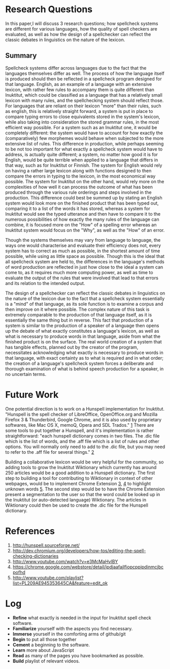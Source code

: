 # Research Questions #

In this paper,I will discuss 3 research questions; how spellcheck systems are different for various languages, how the quality of spell checkers are evaluated, as well as how the design of a spellchecker can reflect the classic debates in linguistics on the nature of the lexicon.

## Summary ##

Spellcheck systems differ across languages due to the fact that the languages themselves differ as well. The process of how the language itself is produced should then be reflected in a spellcheck program designed for that language. English, as an example of a language with an extensive lexicon, with rather few rules to accompany them is quite different than Inuktitut, which could be classified as a language that has a relatively small lexicon with many rules, and the spellchecking system should reflect those. For languages that are reliant on their lexicon "more" than their rules, such as english, this is relatively straight forward, a system is put in place to compare typing errors to close equivalents stored in the system's lexicon, while also taking into consideration the stored grammar rules, in the most efficient way possible. For a system such as an Inuktitut one, it would be completely different: the system would have to account for how exactly the (comparatively) few morphemes would behave when subjected to the more extensive list of rules. This difference in production, while perhaps seeming to be not too important for what exactly a spellcheck system would have to address, is actually quite different; a system, no matter how good it is for English, would be quite terrible when applied to a language that differs in that way, such as for Inuktitut or Finnish. The system for English would rely on having a rather large lexicon along with functions designed to then compare the errors in typing to the lexicon, in the most economical way possible. The system for Inuktitut on the other hand, would rely more on the complexities of how well it can process the outcome of what has been produced through the various rule orderings and steps involved in the production. This difference could best be summed up by stating an English system would look more on the finished product that has been typed out, comparing it to a list of the words it has stored, whereas a system for Inuktitut would see the typed utterance and then have to compare it to the numerous possibilities of how exactly the many rules of the language can combine, it is focused more on the "How" of a spelling error whereas an Inuktitut system would focus on the "Why", as well as the "How" of an error.

Though the systems themselves may vary from language to language, the ways one would characterise and evaluate their efficiency does not, every system has to correct as much as possible, in the shortest amount of time possible, while using as little space as possible. Though this is the ideal that all spellcheck system are held to, the differences in the language's methods of word production are reflected in just how close to the ideal a system can come to, as it requires much more computing power, as well as time to evaluate the output of the rules that were involved that lead to that errors and its relation to the intended output.

The design of a spellchecker can reflect the classic debates in linguistics on the nature of the lexicon due to the fact that a spellcheck system essentially is a "mind" of that language, as its sole function is to examine a corpus and then improve on it where possible. The complex nature of this task is extremely comparable to the production of that language itself, as it is essentially the same thing but in reverse. This fact that production of a system is similar to the production of a speaker of a language then opens up the debate of what exactly constitutes a language's lexicon, as well as what is necessary to produce words in that language, aside from what the finished product is on the surface. The real world creation of a system that has tangible effects, planned out by the creator of the program, necessitates acknowledging what exactly is necessary to produce words in that language, with exact certainty as to what is required and in what order; the creation of a language's spellcheck system forces a deliberate and thorough examination of what is behind speech production for a speaker, in no uncertain terms.

# Future Work #

One potential direction is to work on a Hunspell implementation for Inuktitut.
"Hunspell is the spell checker of LibreOffice, OpenOffice.org and Mozilla Firefox 3 & Thunderbird, Google Chrome, and it is also used by proprietary softwares, like Mac OS X, memoQ, Opera and SDL Trados." [1](http://hunspell.sourceforge.net/) There are some tools to put together a Hunspell, and it's implementation is rather straightforward:  "each hunspell dictionary comes in two files. The .dic file which is the list of words, and the .aff file which is a list of rules and other options. You will normally only need to add to the .dic file, but you may need to refer to the .aff file for several things." [2](http://dev.chromium.org/developers/how-tos/editing-the-spell-checking-dictionaries)

Building a collaborative lexicon would be very helpful for the community, so adding tools to grow the Inuktitut Wiktionary which currently has around 250 articles would be a good addition to a Hunspell dictionary. The first step to building a tool for contributing to Wiktionary in context of other webpages, would be to implement Chrome Extension [3](http://www.youtube.com/watch?v=e3McMaHvlBY), [4](https://chrome.google.com/webstore/detail/ipdjaafajlfiopcppipdinmcjbcpofhd) to highlight unknown words [5](http://www.youtube.com/playlist?list=PL209AE945353645CA&feature=edit_ok). The second step would be to have the Chrome Extension present a segmentation to the user so that the word could be looked up in the Inuktitut (or auto-detected language) Wiktionary. The articles in Wiktionary could then be used to create the .dic file for the Hunspell dictionary.



# References #

  1. http://hunspell.sourceforge.net/
  1. http://dev.chromium.org/developers/how-tos/editing-the-spell-checking-dictionaries
  1. http://www.youtube.com/watch?v=e3McMaHvlBY
  1. https://chrome.google.com/webstore/detail/ipdjaafajlfiopcppipdinmcjbcpofhd
  1. http://www.youtube.com/playlist?list=PL209AE945353645CA&feature=edit_ok



# Log #

  * **Refine** what exactly is needed in the input for Inuktitut spell check software.
  * **Familiarize** yourself with the aspects you find necessary.
  * **Immerse** yourself in the comforting arms of github/git
  * **Begin** to put all those together
  * **Cement** a beginning to the software.
  * **Learn** more about JavaScript
  * **Read** as many of the pages you have bookmarked as possible.
  * **Build** playlist of relevant videos.